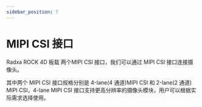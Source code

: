 ```yaml
---
sidebar_position: 7
---
```


# MIPI CSI 接口

Radxa ROCK 4D 板载 两个MIPI CSI 接口，我们可以通过 MIPI CSI 接口连接摄像头。

其中两个 MIPI CSI 接口规格分别是 4-lane(4 通道)MIPI CSI 和 2-lane(2 通道) MIPI CSI，4-lane MIPI CSI 接口支持更高分辨率的摄像头模块，用户可以根据实际需求选择使用。
